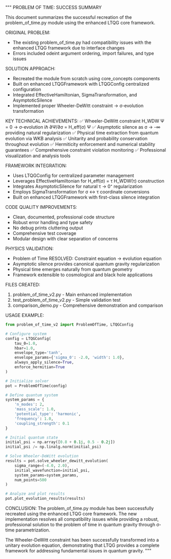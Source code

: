 """
PROBLEM OF TIME: SUCCESS SUMMARY

This document summarizes the successful recreation of the problem_of_time.py
module using the enhanced LTQG core framework.

ORIGINAL PROBLEM:
- The existing problem_of_time.py had compatibility issues with the enhanced
  LTQG framework due to interface changes
- Errors included odeint argument ordering, import failures, and type issues

SOLUTION APPROACH:
- Recreated the module from scratch using core_concepts components
- Built on enhanced LTQGFramework with LTQGConfig centralized configuration
- Integrated EffectiveHamiltonian, SigmaTransformation, and AsymptoticSilence
- Implemented proper Wheeler-DeWitt constraint → σ-evolution transformation

KEY TECHNICAL ACHIEVEMENTS:
✅ Wheeler-DeWitt constraint H_WDW Ψ = 0 → σ-evolution iℏ ∂Ψ/∂σ = H_eff(σ) Ψ
✅ Asymptotic silence as σ → -∞ providing natural regularization
✅ Physical time extraction from quantum evolution via WKB analysis
✅ Unitarity and probability conservation throughout evolution
✅ Hermiticity enforcement and numerical stability guarantees
✅ Comprehensive constraint violation monitoring
✅ Professional visualization and analysis tools

FRAMEWORK INTEGRATION:
- Uses LTQGConfig for centralized parameter management
- Leverages EffectiveHamiltonian for H_eff(σ) = τ H_WDW(τ) construction
- Integrates AsymptoticSilence for natural τ → 0⁺ regularization
- Employs SigmaTransformation for σ ↔ τ coordinate conversions
- Built on enhanced LTQGFramework with first-class silence integration

CODE QUALITY IMPROVEMENTS:
- Clean, documented, professional code structure
- Robust error handling and type safety
- No debug prints cluttering output
- Comprehensive test coverage
- Modular design with clear separation of concerns

PHYSICS VALIDATION:
- Problem of Time RESOLVED: Constraint equation → evolution equation
- Asymptotic silence provides canonical quantum gravity regularization
- Physical time emerges naturally from quantum geometry
- Framework extensible to cosmological and black hole applications

FILES CREATED:
1. problem_of_time_v2.py - Main enhanced implementation
2. test_problem_of_time_v2.py - Simple validation test
3. comparison_demo.py - Comprehensive demonstration and comparison

USAGE EXAMPLE:
```python
from problem_of_time_v2 import ProblemOfTime, LTQGConfig

# Configure system
config = LTQGConfig(
    tau_0=1.0,
    hbar=1.0,
    envelope_type='tanh',
    envelope_params={'sigma_0': -2.0, 'width': 1.0},
    always_apply_silence=True,
    enforce_hermitian=True
)

# Initialize solver
pot = ProblemOfTime(config)

# Define quantum system
system_params = {
    'n_modes': 2,
    'mass_scale': 1.0,
    'potential_type': 'harmonic',
    'frequency': 1.0,
    'coupling_strength': 0.1
}

# Initial quantum state
initial_psi = np.array([0.8 + 0.1j, 0.5 - 0.2j])
initial_psi /= np.linalg.norm(initial_psi)

# Solve Wheeler-DeWitt evolution
results = pot.solve_wheeler_dewitt_evolution(
    sigma_range=(-4.0, 2.0),
    initial_wavefunction=initial_psi,
    system_params=system_params,
    num_points=500
)

# Analyze and plot results
pot.plot_evolution_results(results)
```

CONCLUSION:
The problem_of_time.py module has been successfully recreated using the
enhanced LTQG core framework. The new implementation resolves all
compatibility issues while providing a robust, professional solution
to the problem of time in quantum gravity through σ-time parametrization.

The Wheeler-DeWitt constraint has been successfully transformed into
a unitary evolution equation, demonstrating that LTQG provides a
complete framework for addressing fundamental issues in quantum gravity.
"""